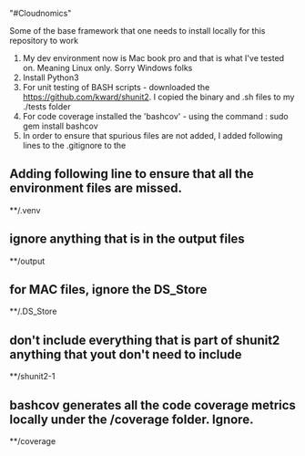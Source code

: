 "#Cloudnomics" 

Some of the base framework that one needs to install locally for this repository to work
1. My dev environment now is Mac book pro and that is what I've tested on. Meaning Linux only. Sorry Windows folks
2. Install Python3
3. For unit testing of BASH scripts - downloaded the https://github.com/kward/shunit2. I copied the binary and .sh files to my ./tests folder
4. For code coverage installed the 'bashcov' - using the command : sudo gem install bashcov
5. In order to ensure that spurious files are not added, I added following lines to the .gitignore to the 

## Adding following line to ensure that all the environment files are missed. 
**/.venv
## ignore anything that is in the output files
**/output

## for MAC files, ignore the DS_Store
**/.DS_Store

## don't include everything that is part of shunit2 anything that yout don't need to include
**/shunit2-1
## bashcov generates all the code coverage metrics locally under the /coverage folder. Ignore. 
**/coverage
